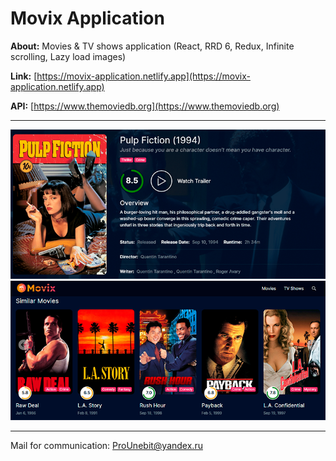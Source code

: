 # Movix Application

**About:** Movies & TV shows application (React, RRD 6, Redux, Infinite scrolling, Lazy load images)

**Link:** [https://movix-application.netlify.app](https://movix-application.netlify.app)

**API:** [https://www.themoviedb.org](https://www.themoviedb.org)

- - -

![](https://raw.githubusercontent.com/ProUnebit/Reminder_ToMe_Reminder/master/src/assets/img/mvx-1.png)
![](https://raw.githubusercontent.com/ProUnebit/Reminder_ToMe_Reminder/master/src/assets/img/mvx-2.png)

- - -
Mail for communication: <ProUnebit@yandex.ru>
